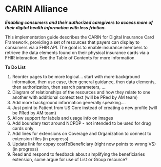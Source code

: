# CARIN Alliance
**_Enabling consumers and their authorized caregivers to access more of their digital health information with less friction._**

This implementation guide describes the CARIN for Digital Insurance Card Framework, providing a set of resources that payers can display to consumers via a FHIR API. The goal is to enable insurance members to retrieve the data elements found on their physical insurance cards via a FHIR interaction. See the Table of Contents for more information.

**To Do List**

1. Reorder pages to be more logical... start with more background information, then use case, then general guidance, then data elements, then authorization, then search parameters, ...
1. Diagram of relationships of the resources and how they relate to one another with additional context text (will be PRed by AM team)
2. Add more background information generally speaking....
3. Just point to Patient from US Core instead of creating a new profile (will be PRed by AM team)
4. Allow support for labels and usage info on images
5. Add boundary text around NCPDP - not intended to be used for drug cards only
6. Add lines for extensions on Coverage and Organization to connect to extension files (in progress)
7. Update link for copay costToBeneficiary (right now points to wrong VS) (in progress)
8. Read and respond to feedback about simplifying the beneficiaries extension, some argue for use of List or Group resource?
